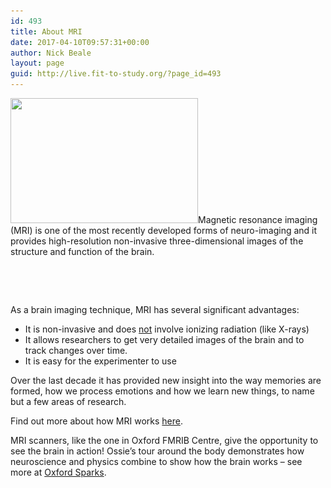 ```yaml
---
id: 493
title: About MRI
date: 2017-04-10T09:57:31+00:00
author: Nick Beale
layout: page
guid: http://live.fit-to-study.org/?page_id=493
---
```

[<img class="size-medium wp-image-758 alignleft" src="/wp-content/uploads/2017/04/MRI-scanner.jpg?resize=300%2C200&#038;ssl=1" alt="" width="300" height="200" srcset="/wp-content/uploads/2017/04/MRI-scanner.jpg?resize=300%2C200&ssl=1 300w, /wp-content/uploads/2017/04/MRI-scanner.jpg?w=604&ssl=1 604w" sizes="(max-width: 300px) 100vw, 300px" data-recalc-dims="1" />](/wp-content/uploads/2017/04/MRI-scanner.jpg?ssl=1)Magnetic resonance imaging (MRI) is one of the most recently developed forms of neuro-imaging and it provides high-resolution non-invasive three-dimensional images of the structure and function of the brain.

&nbsp;

&nbsp;

As a brain imaging technique, MRI has several significant advantages:

  * It is non-invasive and does <u>not</u> involve ionizing radiation (like X-rays)
  * It allows researchers to get very detailed images of the brain and to track changes over time.
  * It is easy for the experimenter to use

Over the last decade it has provided new insight into the way memories are formed, how we process emotions and how we learn new things, to name but a few areas of research.

Find out more about how MRI works [here](https://www.ndcn.ox.ac.uk/divisions/fmrib/what-is-fmri/).

MRI scanners, like the one in Oxford FMRIB Centre, give the opportunity to see the brain in action! Ossie’s tour around the body demonstrates how neuroscience and physics combine to show how the brain works &#8211; see more at [Oxford Sparks](https://www.ndcn.ox.ac.uk/divisions/fmrib/what-is-fmri/a-spin-around-the-brain).

&nbsp;

&nbsp;